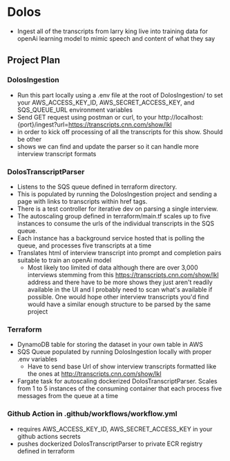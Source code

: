 # Dolos
- Ingest all of the transcripts from larry king live into training data for openAi learning model to mimic speech and content of what they say

## Project Plan

### DolosIngestion
- Run this part locally using a .env file at the root of DolosIngestion/ to 
set your AWS_ACCESS_KEY_ID, AWS_SECRET_ACCESS_KEY, and SQS_QUEUE_URL environment variables
- Send GET request using postman or curl, to your 
http://localhost:{port}/ingest?url=https://transcripts.cnn.com/show/lkl
- in order to kick off processing of all the transcripts for this show. Should be other
- shows we can find and update the parser so it can handle more interview transcript formats

### DolosTranscriptParser
- Listens to the SQS queue defined in terraform directory. 
- This is populated by
running the DolosIngestion project and sending a page with links to transcripts 
within href tags. 
- There is a test controller for iterative dev
on parsing a single interview. 
- The autoscaling group defined in terraform/main.tf
scales up to five instances to consume the urls of the individual transcripts in the 
SQS queue.
- Each instance has a background service hosted that is polling the queue, and processes
five transcripts at a time
- Translates html of interview transcript into prompt and completion pairs suitable
to train an openAi model
  - Most likely too limited of data although there are over 3,000 interviews stemming
    from this https://transcripts.cnn.com/show/lkl address and there have to be more shows
    they just aren't readily available in the UI and I probably need to scan what's available
    if possible. One would hope other interview transcripts you'd find would have a similar
    enough structure to be parsed by the same project

### Terraform
- DynamoDB table for storing the dataset in your own table in AWS
- SQS Queue populated by running DolosIngestion locally with proper .env variables
  - Have to send base Url of show interview transcripts formatted like the ones
  at http://transcripts.cnn.com/show/lkl
- Fargate task for autoscaling dockerized DolosTranscriptParser. Scales from 1 to 5
instances of the consuming container that each process five messages from the queue at a time

### Github Action in .github/workflows/workflow.yml
- requires AWS_ACCESS_KEY_ID, AWS_SECRET_ACCESS_KEY in your github actions secrets
- pushes dockerized DolosTranscriptParser to private ECR registry defined in terraform